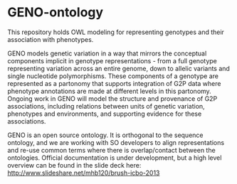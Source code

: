 GENO-ontology
=============

This repository holds OWL modeling for representing genotypes and their association with phenotypes.

GENO models genetic variation in a way that mirrors the conceptual components implicit in genotype representations - from a full genotype representing variation across an entire genome, down to allelic variants and single nucleotide polymorphisms. These components of a genotype are represented as a partonomy that supports integration of G2P data where phenotype annotations are made at different levels in this partonomy.  Ongoing work in GENO will model the structure and provenance of G2P associations, including relations between units of genetic variation, phenotypes and environments, and supporting evidence for these associations. 

GENO is an open source ontology.  It is orthogonal to the sequence ontology, and we are working with SO developers to align representations and re-use common terms where there is overlap/contact between the ontologies. Official documentation is under development, but a high level overview can be found in the slide deck here: http://www.slideshare.net/mhb120/brush-icbo-2013


